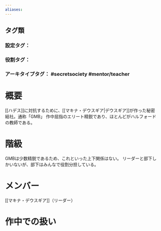 ```yaml
---
aliases:
---
```

## タグ類
### 設定タグ：
### 役割タグ：
### アーキタイプタグ：  #secretsociety #mentor/teacher
# 概要
[[ハデス]]に対抗するために、[[マキナ・デウスギア|デウスギア]]が作った秘密結社。通称「GMB」
作中屈指のエリート精鋭であり、ほとんどがハルフォードの教師である。
# 階級
GMBは少数精鋭であるため、これといった上下関係はない。
リーダーと部下しかいないが、部下はみんなで役割分担している。
# メンバー
[[マキナ・デウスギア]]（リーダー）
# 作中での扱い